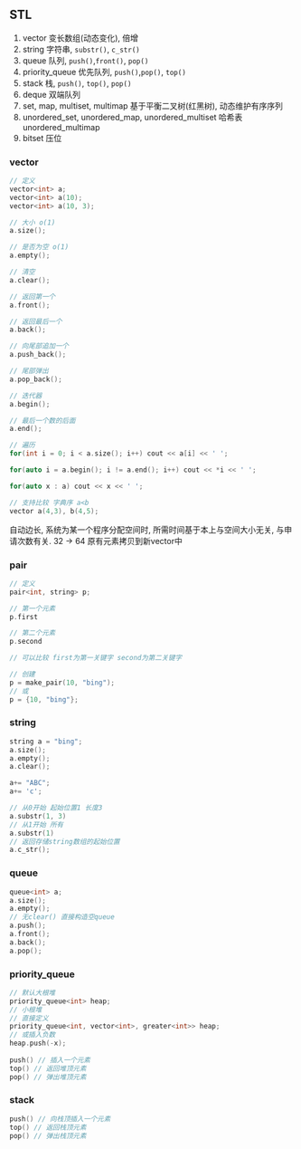 ## STL
1. vector
变长数组(动态变化), 倍增
2. string
字符串, `substr()`, `c_str()`
3. queue
队列, `push()`,`front()`, `pop()`
4. priority_queue
优先队列, `push()`,`pop()`, `top()`
5. stack
栈, `push()`, `top()`, `pop()`
6. deque
双端队列
7. set, map, multiset, multimap
基于平衡二叉树(红黑树), 动态维护有序序列
8. unordered_set, unordered_map, unordered_multiset
哈希表unordered_multimap
9. bitset 压位

### vector
``` C++
// 定义
vector<int> a;
vector<int> a(10);
vector<int> a(10, 3);

// 大小 o(1)
a.size();

// 是否为空 o(1)
a.empty();

// 清空
a.clear();

// 返回第一个
a.front();

// 返回最后一个
a.back();

// 向尾部追加一个
a.push_back();

// 尾部弹出
a.pop_back();

// 迭代器
a.begin();

// 最后一个数的后面
a.end();

// 遍历
for(int i = 0; i < a.size(); i++) cout << a[i] << ' ';

for(auto i = a.begin(); i != a.end(); i++) cout << *i << ' ';

for(auto x : a) cout << x << ' ';

// 支持比较 字典序 a<b
vector a(4,3), b(4,5);

```
自动边长, 系统为某一个程序分配空间时, 所需时间基于本上与空间大小无关, 与申请次数有关.
32 -> 64 原有元素拷贝到新vector中

### pair
``` C++
// 定义
pair<int, string> p;

// 第一个元素
p.first

// 第二个元素
p.second

// 可以比较 first为第一关键字 second为第二关键字

// 创建
p = make_pair(10, "bing");
// 或
p = {10, "bing"};
```

### string
``` c++
string a = "bing";
a.size();
a.empty();
a.clear();

a+= "ABC";
a+= 'c';

// 从0开始 起始位置1 长度3
a.substr(1, 3)
// 从1开始 所有
a.substr(1)
// 返回存储string数组的起始位置
a.c_str();
```

### queue
``` C++
queue<int> a;
a.size();
a.empty();
// 无clear() 直接构造空queue
a.push();
a.front();
a.back();
a.pop(); 
```

### priority_queue
``` c++
// 默认大根堆
priority_queue<int> heap; 
// 小根堆
// 直接定义
priority_queue<int, vector<int>, greater<int>> heap;
// 或插入负数
heap.push(-x);
 
push() // 插入一个元素
top() // 返回堆顶元素
pop() // 弹出堆顶元素 
```

### stack
``` C++
push() // 向栈顶插入一个元素
top() // 返回栈顶元素
pop() // 弹出栈顶元素
```

